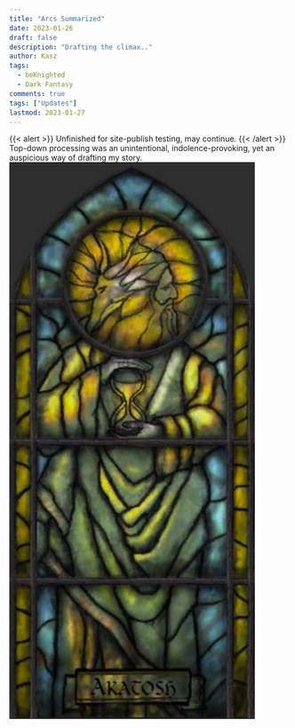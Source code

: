 ```yaml
---
title: "Arcs Summarized"
date: 2023-01-26
draft: false
description: "Drafting the climax.."
author: Kasz
tags: 
  - beKnighted
  - Dark Fantasy
comments: true
tags: ["Updates"]
lastmod: 2023-01-27
---
```

{{< alert >}}
Unfinished for site-publish testing, may continue.
{{< /alert >}}
Top-down processing was an unintentional, indolence-provoking, yet an auspicious way of drafting my story.
![1](./img/1.png)

